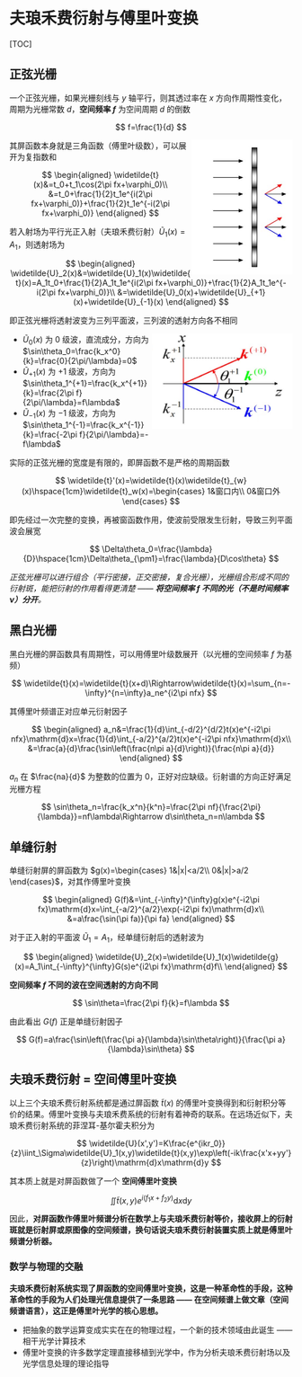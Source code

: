 # 夫琅禾费衍射与傅里叶变换

[TOC]

## 正弦光栅

一个正弦光栅，如果光栅刻线与 $y$ 轴平行，则其透过率在 $x$ 方向作周期性变化，周期为光栅常数 $d$，**空间频率 $f$** 为空间周期 $d$ 的倒数

$$
f=\frac{1}{d}
$$

<div style="float: right; clear: both;" align="left">
    <img src="./images/夫琅禾费衍射与傅里叶变换/正弦光栅衍射.png" width="180" height="240">
</div>

其屏函数本身就是三角函数（傅里叶级数），可以展开为复指数和

$$
\begin{aligned}
    \widetilde{t}(x)&=t_0+t_1\cos(2\pi fx+\varphi_0)\\
    &=t_0+\frac{1}{2}t_1e^{i(2\pi fx+\varphi_0)}+\frac{1}{2}t_1e^{-i(2\pi fx+\varphi_0)}
\end{aligned}
$$

若入射场为平行光正入射（夫琅禾费衍射）$\widetilde{U}_1(x)=A_1$，则透射场为

$$
\begin{aligned}
    \widetilde{U}_2(x)&=\widetilde{U}_1(x)\widetilde{t}(x)=A_1t_0+\frac{1}{2}A_1t_1e^{i(2\pi fx+\varphi_0)}+\frac{1}{2}A_1t_1e^{-i(2\pi fx+\varphi_0)}\\
    &=\widetilde{U}_0(x)+\widetilde{U}_{+1}(x)+\widetilde{U}_{-1}(x)    
\end{aligned}
$$

即正弦光栅将透射波变为三列平面波，三列波的透射方向各不相同

<div style="float: right; clear: both;" align="left">
    <img src="./images/夫琅禾费衍射与傅里叶变换/三列透射波方向.png" width="250" height="170">
</div>

* $\widetilde{U}_0(x)$ 为 $0$ 级波，直流成分，方向为 $\sin\theta_0=\frac{k_x^0}{k}=\frac{0}{2\pi/\lambda}=0$
* $\widetilde{U}_{+1}(x)$ 为 $+1$ 级波，方向为 $\sin\theta_1^{+1}=\frac{k_x^{+1}}{k}=\frac{2\pi f}{2\pi/\lambda}=f\lambda$
* $\widetilde{U}_{-1}(x)$ 为 $-1$ 级波，方向为 $\sin\theta_1^{-1}=\frac{k_x^{-1}}{k}=\frac{-2\pi f}{2\pi/\lambda}=-f\lambda$

实际的正弦光栅的宽度是有限的，即屏函数不是严格的周期函数

$$
\widetilde{t}'(x)=\widetilde{t}(x)\widetilde{t}_{w}(x)\hspace{1cm}\widetilde{t}_w(x)=\begin{cases}
    1&窗口内\\
    0&窗口外
\end{cases}
$$

即先经过一次完整的变换，再被窗函数作用，使波前受限发生衍射，导致三列平面波会展宽

$$
\Delta\theta_0=\frac{\lambda}{D}\hspace{1cm}\Delta\theta_{\pm1}=\frac{\lambda}{D\cos\theta}
$$

*正弦光栅可以进行组合（平行密接，正交密接，复合光栅），光栅组合形成不同的衍射斑，能把衍射的作用看得更清楚 —— **将空间频率 $f$ 不同的光（不是时间频率 $\nu$）分开**。*

## 黑白光栅

黑白光栅的屏函数具有周期性，可以用傅里叶级数展开（以光栅的空间频率 $f$ 为基频）

$$
\widetilde{t}(x)=\widetilde{t}(x+d)\Rightarrow\widetilde{t}(x)=\sum_{n=-\infty}^{n=\infty}a_ne^{i2\pi nfx}
$$

其傅里叶频谱正对应单元衍射因子

$$
\begin{aligned}
    a_n&=\frac{1}{d}\int_{-d/2}^{d/2}t(x)e^{-i2\pi nfx}\mathrm{d}x=\frac{1}{d}\int_{-a/2}^{a/2}t(x)e^{-i2\pi nfx}\mathrm{d}x\\
    &=\frac{a}{d}\frac{\sin\left(\frac{n\pi a}{d}\right)}{\frac{n\pi a}{d}}
\end{aligned}
$$

$a_n$ 在 $\frac{na}{d}$ 为整数的位置为 $0$，正好对应缺级。衍射谱的方向正好满足光栅方程

$$
\sin\theta_n=\frac{k_x^n}{k^n}=\frac{2\pi nf}{\frac{2\pi}{\lambda}}=nf\lambda\Rightarrow d\sin\theta_n=n\lambda
$$

## 单缝衍射

单缝衍射屏的屏函数为 $g(x)=\begin{cases}
    1&|x|<a/2\\
    0&|x|>a/2
\end{cases}$，对其作傅里叶变换

$$
\begin{aligned}
    G(f)&=\int_{-\infty}^{\infty}g(x)e^{-i2\pi fx}\mathrm{d}x=\int_{-a/2}^{a/2}\exp(-i2\pi fx)\mathrm{d}x\\
    &=a\frac{\sin(\pi fa)}{\pi fa}
\end{aligned}
$$

对于正入射的平面波 $\widetilde{U}_1=A_1$，经单缝衍射后的透射波为

$$
\begin{aligned}
    \widetilde{U}_2(x)=\widetilde{U}_1(x)\widetilde{g}(x)=A_1\int_{-\infty}^{\infty}G(s)e^{i2\pi fx}\mathrm{d}f\\
\end{aligned}
$$

**空间频率 $f$ 不同的波在空间透射的方向不同**

$$
\sin\theta=\frac{2\pi f}{k}=f\lambda
$$

由此看出 $G(f)$ 正是单缝衍射因子

$$
G(f)=a\frac{\sin\left(\frac{\pi a}{\lambda}\sin\theta\right)}{\frac{\pi a}{\lambda}\sin\theta}
$$

## 夫琅禾费衍射 = 空间傅里叶变换

以上三个夫琅禾费衍射系统都是通过屏函数 $\widetilde{t}(x)$ 的傅里叶变换得到和衍射积分等价的结果。傅里叶变换与夫琅禾费系统的衍射有着神奇的联系。在远场近似下，夫琅禾费衍射系统的菲涅耳-基尔霍夫积分为

$$
\widetilde{U}(x',y')=K\frac{e^{ikr_0}}{z}\iint_\Sigma\widetilde{U}_1(x,y)\widetilde{t}(x,y)\exp\left(-ik\frac{x'x+yy'}{z}\right)\mathrm{d}x\mathrm{d}y
$$

其本质上就是对屏函数做了一个 **空间傅里叶变换**

$$
\iint\widetilde{t}(x,y)e^{i(f_1x+f_2y)}\mathrm{d}x\mathrm{d}y
$$

因此，**对屏函数作傅里叶频谱分析在数学上与夫琅禾费衍射等价，接收屏上的衍射斑就是衍射屏或原图像的空间频谱，换句话说夫琅禾费衍射装置实质上就是傅里叶频谱分析器。**

### 数学与物理的交融

**夫琅禾费衍射系统实现了屏函数的空间傅里叶变换，这是一种革命性的手段，这种革命性的手段为人们处理光信息提供了一条思路 —— 在空间频谱上做文章（空间频谱语言），这正是傅里叶光学的核心思想。**

* 把抽象的数学运算变成实实在在的物理过程，一个新的技术领域由此诞生 —— 相干光学计算技术
* 傅里叶变换的许多数学定理直接移植到光学中，作为分析夫琅禾费衍射场以及光学信息处理的理论指导